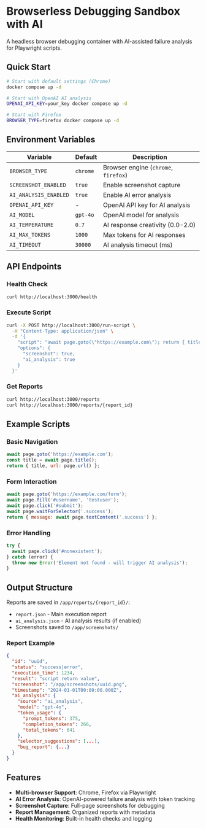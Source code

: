 # Browserless Debugging Sandbox with AI

A headless browser debugging container with AI-assisted failure analysis for Playwright scripts.

## Quick Start

```bash
# Start with default settings (Chrome)
docker compose up -d

# Start with OpenAI AI analysis
OPENAI_API_KEY=your_key docker compose up -d

# Start with Firefox
BROWSER_TYPE=firefox docker compose up -d
```

## Environment Variables

| Variable | Default | Description |
|----------|---------|-------------|
| `BROWSER_TYPE` | `chrome` | Browser engine (`chrome`, `firefox`) |
| `SCREENSHOT_ENABLED` | `true` | Enable screenshot capture |
| `AI_ANALYSIS_ENABLED` | `true` | Enable AI error analysis |
| `OPENAI_API_KEY` | - | OpenAI API key for AI analysis |
| `AI_MODEL` | `gpt-4o` | OpenAI model for analysis |
| `AI_TEMPERATURE` | `0.7` | AI response creativity (0.0-2.0) |
| `AI_MAX_TOKENS` | `1000` | Max tokens for AI responses |
| `AI_TIMEOUT` | `30000` | AI analysis timeout (ms) |

## API Endpoints

### Health Check
```bash
curl http://localhost:3000/health
```

### Execute Script
```bash
curl -X POST http://localhost:3000/run-script \
  -H "Content-Type: application/json" \
  -d '{
    "script": "await page.goto(\"https://example.com\"); return { title: await page.title() };",
    "options": {
      "screenshot": true,
      "ai_analysis": true
    }
  }'
```

### Get Reports
```bash
curl http://localhost:3000/reports
curl http://localhost:3000/reports/{report_id}
```

## Example Scripts

### Basic Navigation
```javascript
await page.goto('https://example.com');
const title = await page.title();
return { title, url: page.url() };
```

### Form Interaction
```javascript
await page.goto('https://example.com/form');
await page.fill('#username', 'testuser');
await page.click('#submit');
await page.waitForSelector('.success');
return { message: await page.textContent('.success') };
```

### Error Handling
```javascript
try {
  await page.click('#nonexistent');
} catch (error) {
  throw new Error('Element not found - will trigger AI analysis');
}
```

## Output Structure

Reports are saved in `/app/reports/{report_id}/`:
- `report.json` - Main execution report
- `ai_analysis.json` - AI analysis results (if enabled)
- Screenshots saved to `/app/screenshots/`

### Report Example
```json
{
  "id": "uuid",
  "status": "success|error",
  "execution_time": 1234,
  "result": "script return value",
  "screenshot": "/app/screenshots/uuid.png",
  "timestamp": "2024-01-01T00:00:00.000Z",
  "ai_analysis": {
    "source": "ai_analysis",
    "model": "gpt-4o",
    "token_usage": {
      "prompt_tokens": 375,
      "completion_tokens": 266,
      "total_tokens": 641
    },
    "selector_suggestions": [...],
    "bug_report": {...}
  }
}
```

## Features

- **Multi-browser Support**: Chrome, Firefox via Playwright
- **AI Error Analysis**: OpenAI-powered failure analysis with token tracking
- **Screenshot Capture**: Full-page screenshots for debugging
- **Report Management**: Organized reports with metadata
- **Health Monitoring**: Built-in health checks and logging

